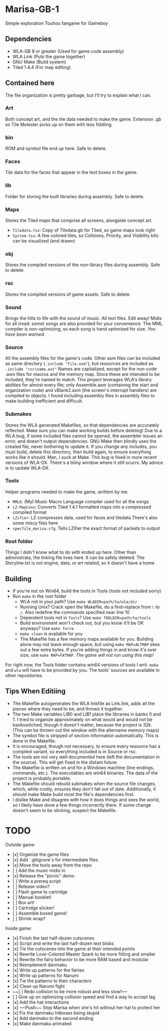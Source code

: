 # Marisa-GB-1
Simple exploration Touhou fangame for Gameboy

## Dependencies
<ul>
<li />WLA-GB 9 or greater (Used for game code assembly)
<li />WLA Link (Puts the game together)
<li />GNU Make (Build system)
<li />Tiled 1.4.4 (For map editing)
</ul>

## Contained here

The file organization is pretty garbage, but I'll try to explain what I can.

### Art
Both concept art, and the tile data needed to make the game. Extension .gb so Tile Molester picks up on them with less fiddling.

### bin
ROM and symbol file end up here. Safe to delete.

### Faces
Tile data for the faces that appear in the text boxes in the game.

### lib
Folder for storing the built libraries during assembly. Safe to delete.

### Maps
Stores the Tiled maps that comprise all screens, alongside concept art.
- `Tiledata.tsx`: Copy of Tiledata.gb for Tiled, so game maps look right
- `System.tsx`: A few colored tiles, so Collsions, Priority, and Visibility bits can be visualized (and drawn)

### obj
Stores the compiled versions of the non-library files during assembly. Safe to delete.

### rsc
Stores the compiled versions of game assets. Safe to delete.

### Sound
Brings the hills to life with the sound of music. All text files. Edit away!
Midis for all (read: some) songs are also provided for your convenience.
The MML compiler is non-optimizing, so each song is hand optimized for size. *You have been warned.*

### Source
All the assembly files for the game's code. Other asm files can be included as same directory (`.include "file.asm"`), but resources are included as `.include "rsc\name.ext"`
Names are capitalized, except for the non-code .asm files for macros and the memory map. Since these are intended to be included, they're named to match.
This project leverages WLA's library abilities for almost every file; only Assemble.asm (containing the start and organization code) and vBlank2.asm (the screen's interrupt handlers) are compiled to objects.
I found including assembly files in assembly files to make building inefficient and difficult.

### Submakes
Stores the WLA generated Makefiles, so that dependencies are accurately reflected. Make sure you can make working builds before deleting! Due to a WLA bug, if some included files cannot be opened, the assembler issues an error, and doesn't output dependencies. GNU Make then blindly uses the created file, never bothering to update it.
If you change any includes, you must build, delete this directory, then build again, to ensure everything works like it should.
Man, I suck at Make.
This bug is fixed in more recent versions of WLA-DX. There's a tiiiiny window where it still ocurrs. My advice is to update WLA-DX.

### Tools
Helper programs needed to make the game, writtem by me.
- `MML6`: (My) Music Macro Language compiler used for all the songs
- `LZ-MapConv`: Converts Tiled 1.4.1 formatted maps into a compressed compiled format
- `LZifier`: LZ compresses data, used for faces and tiledata
There's also some miscy files here
- `specfile_marisa.cfg`: Tells LZifier the exact format of packets to output


### Root folder
Things I didn't know what to do with ended up here. Other than administrata, the linking file lives here. It can be safely deleted.
The Storyline.txt is not engine, data, or art related, so it doesn't have a home

## Building
- If you're not on Win64, build the tools in Tools (tools not included sorry)
- Run `make` in the root folder
    - WLA not in your path? Use `make WLADIR=path/to/wla/dir`
    - Running Unix? Crack open the Makefile, do a find-replace from `\` to `/`. Also redefine the commands specified near line 10
    - Dependent tools not in `Tools`? Use `make TOOLDIR=path/to/tools`
    - Build environment won't check out, but you know it'll be OK anyways? Use `make force`
    - `make clean` is available for you
    - The Makefile has a few memory maps available for you. Building alone may not leave enough space, but using `make MAP=ALTMAP` ekes out a few extra bytes. If you're adding things in and know it's over size, use `make MAP=FATMAP`. *The game will not run using this map!*

For right now, the Tools folder contains win64 versions of tools I writ. `make` and `wla` will have to be provided by you.
The tools' sources are available in other repositories.

## Tips When Editiing
- The Makefile autogenerates the WLA linkfile as Link.link, adds all the pieces where they need to be, and throws it together.
- The two Make variables LIB0 and LIB1 place the libraries in banks 0 and 1. I tried to organize approximately on what would and would not be bankswitched, though it doesn't matter, because the project is 32k. (This can be thrown out the window with the altername memory maps)
- The symbol file is stripped of section information automatically. This is done in the Makefile.
- It is encouraged, though not necessary, to ensure every resource has a compiled variant, so everything included is in Source or rsc.
- The tools are not very well documented here (left the documentation in the source). This will get fixed in the distant future.
- The Makefile is written on and for a Windows machine (line endings, commands, etc.). The executables are win64 binaries. The data of the project is probably portable.
- The Makefile should rebuild submakes when the source file changes, which, while costly, ensures they don't fall out of date. Additionally, it _should_ make Make build most the file's dependencies first.
- I dislike Make and disagree with how it does things and sees the world, so I likely have done a few things incorrectly there. If some change doesn't seem to be sticking, suspect the Makefile.

# TODO
Outside game:
<ul>
<li />[x] Organize the game files
<li />[x] Add `.gitignore`s for intermediate files
<li />[x] Move the tools away from the repo
<li />[ ] Add the music midis in
<li />[x] Release the "picnic" demo
<li />[ ] Write a prereq script
<li />[ ] Release video?
<li />[ ] Flash game to cartridge
<li />[ ] Manual booklet!
<li />[ ] Box art!
<li />[ ] Cartridge sticker!
<li />[ ] Assemble boxed game!
<li />[ ] Shrink wrap?
</ul>
Inside game:
<ul>
<li />[x] Finish the last half-dozen cutscenes
<li />[x] Script and write the last half-dozen text blobs
<li />[x] Tie the cutscenes into the game at their intended points
<li />[x] Rewrite Love-Colored Master Spark to be more fitting and smaller
<li />[x] Rewrite the fairy behavior to be more RAM based and modular
<li />[x] Reimplement danmaku
<li />[x] Write up patterns for the fairies
<li />[x] Write up patterns for Narumi
<li />[x] Tie the patterns to their characters
<li />[x] Clean up Narumi fight
<li />~~[ ] Redo collision to be more robust and less slow!~~
<li />[ ] Give up on optimizing collision speed and find a way to accept lag
<li />[x] Add the hat interactions
<li />[x] ~~Push~~ Stop Marisa when she's hit without her hat to protect her
<li />[x] Fix the danmaku hitboxes being stupid
<li />[x] Add danmaku to the second ending
<li />[x] Make danmaku animated
</ul>
